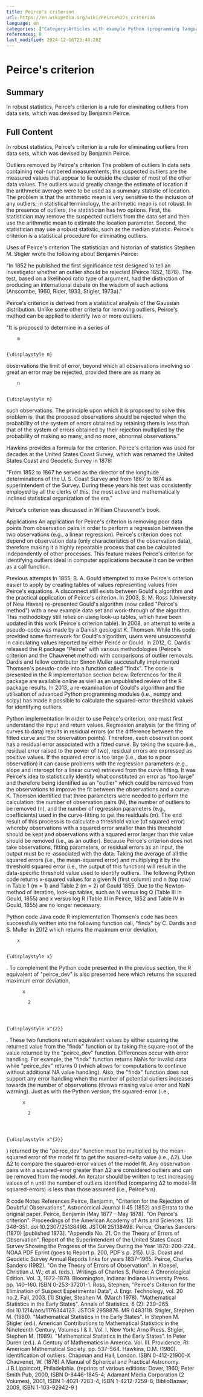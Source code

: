 ```yaml
---
title: Peirce's criterion
url: https://en.wikipedia.org/wiki/Peirce%27s_criterion
language: en
categories: ["Category:Articles with example Python (programming language) code", "Category:Articles with example R code", "Category:CS1: long volume value", "Category:Statistical outliers"]
references: 0
last_modified: 2024-12-16T23:48:28Z
---
```


# Peirce's criterion

## Summary

In robust statistics, Peirce's criterion  is a rule for eliminating outliers from data sets, which was devised by Benjamin Peirce.

## Full Content

In robust statistics, Peirce's criterion  is a rule for eliminating outliers from data sets, which was devised by Benjamin Peirce.

Outliers removed by Peirce's criterion
The problem of outliers
In data sets containing real-numbered measurements, the suspected outliers are the measured values that appear to lie outside the cluster of most of the other data values. The outliers would greatly change the estimate of location if the arithmetic average were to be used as a summary statistic of location. The problem is that the arithmetic mean is very sensitive to the inclusion of any outliers; in statistical terminology, the arithmetic mean is not robust.
In the presence of outliers, the statistician has two options. First, the statistician may remove the suspected outliers from the data set and then use the arithmetic mean to estimate the location parameter. Second, the statistician may use a robust statistic, such as the median statistic.
Peirce's criterion is a statistical procedure for eliminating outliers.

Uses of Peirce's criterion
The statistician and historian of statistics Stephen M. Stigler wrote the following about Benjamin Peirce:

"In 1852 he published the first significance test designed to tell an investigator whether an outlier should be rejected (Peirce 1852, 1878). The test, based on a likelihood ratio type of argument, had the distinction of producing an international debate on the wisdom of such actions (Anscombe, 1960, Rider, 1933, Stigler, 1973a)." 

Peirce's criterion is derived from a statistical analysis of the Gaussian distribution. Unlike some other criteria for removing outliers, Peirce's method can be applied to identify two or more outliers.

"It is proposed to determine in a series of 
  
    
      
        m
      
    
    {\displaystyle m}
  
 observations the limit of error, beyond which all observations involving so great an error may be rejected, provided there are as many as 
  
    
      
        n
      
    
    {\displaystyle n}
  
 such observations. The principle upon which it is proposed to solve this problem is, that the proposed observations should be rejected when the probability of the system of errors obtained by retaining them is less than that of the system of errors obtained by their rejection multiplied by the probability of making so many, and no more, abnormal observations."

Hawkins provides a formula for the criterion.
Peirce's criterion was used for decades at the United States Coast Survey, which was renamed the United States Coast and Geodetic Survey in 1878:

"From 1852 to 1867 he served as the director of the longitude determinations of the U. S. Coast Survey and from 1867 to 1874 as superintendent of the Survey. During these years his test was consistently employed by all the clerks of this, the most active and mathematically inclined statistical organization of the era."

Peirce's criterion was discussed in William Chauvenet's book.

Applications
An application for Peirce's criterion is removing poor data points from observation pairs in order to perform a regression between the two observations (e.g., a linear regression).  Peirce's criterion does not depend on observation data (only characteristics of the observation data), therefore making it a highly repeatable process that can be calculated independently of other processes. This feature makes Peirce's criterion for identifying outliers ideal in computer applications because it can be written as a call function.

Previous attempts
In 1855, B. A. Gould attempted to make Peirce's criterion easier to apply by creating tables of values representing values from Peirce's equations. A disconnect still exists between Gould's algorithm and the practical application of Peirce's criterion.
In 2003, S. M. Ross (University of New Haven) re-presented Gould's algorithm (now called "Peirce's method") with a new example data set and work-through of the algorithm. This methodology still relies on using look-up tables, which have been updated in this work (Peirce's criterion table).
In 2008, an attempt to write a pseudo-code was made by a Danish geologist K. Thomsen.  While this code provided some framework for Gould's algorithm, users were unsuccessful in calculating values reported by either Peirce or Gould.
In 2012, C. Dardis released the R package "Peirce" with various methodologies (Peirce's criterion and the Chauvenet method) with comparisons of outlier removals. Dardis and fellow contributor Simon Muller successfully implemented Thomsen's pseudo-code into a function called "findx". The code is presented in the R implementation section below. References for the R package are available online as well as an unpublished review of the R package results.
In 2013, a re-examination of Gould's algorithm and the utilisation of advanced Python programming modules (i.e., numpy and scipy) has made it possible to calculate the squared-error threshold values for identifying outliers.

Python implementation
In order to use Peirce's criterion, one must first understand the input and return values.  Regression analysis (or the fitting of curves to data) results in residual errors (or the difference between the fitted curve and the observation points).  Therefore, each observation point has a residual error associated with a fitted curve.  By taking the square (i.e., residual error raised to the power of two), residual errors are expressed as positive values.  If the squared error is too large (i.e., due to a poor observation) it can cause problems with the regression parameters (e.g., slope and intercept for a linear curve) retrieved from the curve fitting.
It was Peirce's idea to statistically identify what constituted an error as "too large" and therefore being identified as an "outlier" which could be removed from the observations to improve the fit between the observations and a curve.  K. Thomsen identified that three parameters were needed to perform the calculation: the number of observation pairs (N), the number of outliers to be removed (n), and the number of regression parameters (e.g., coefficients) used in the curve-fitting to get the residuals (m).  The end result of this process is to calculate a threshold value (of squared error) whereby observations with a squared error smaller than this threshold should be kept and observations with a squared error larger than this value should be removed (i.e., as an outlier).
Because Peirce's criterion does not take observations, fitting parameters, or residual errors as an input, the output must be re-associated with the data. Taking the average of all the squared errors (i.e., the mean-squared error) and multiplying it by the threshold squared error (i.e., the output of this function) will result in the data-specific threshold value used to identify outliers.
The following Python code returns x-squared values for a given N (first column) and n (top row) in Table 1 (m = 1) and Table 2 (m = 2) of Gould 1855. Due to the Newton-method of iteration, look-up tables, such as N versus log Q (Table III in Gould, 1855) and x versus log R (Table III in Peirce, 1852 and Table IV in Gould, 1855) are no longer necessary.

Python code
Java code
R implementation
Thomsen's code has been successfully written into the following function call, "findx" by C. Dardis and S. Muller in 2012 which returns the maximum error deviation, 
  
    
      
        x
      
    
    {\displaystyle x}
  
.  To complement the Python code presented in the previous section, the R equivalent of "peirce_dev" is also presented here which returns the squared maximum error deviation, 
  
    
      
        
          x
          
            2
          
        
      
    
    {\displaystyle x^{2}}
  
.  These two functions return equivalent values by either squaring the returned value from the "findx" function or by taking the square-root of the value returned by the "peirce_dev" function.  Differences occur with error handling.  For example, the "findx" function returns NaNs for invalid data while "peirce_dev" returns 0 (which allows for computations to continue without additional NA value handling).  Also, the "findx" function does not support any error handling when the number of potential outliers increases towards the number of observations (throws missing value error and NaN warning).
Just as with the Python version, the squared-error (i.e., 
  
    
      
        
          x
          
            2
          
        
      
    
    {\displaystyle x^{2}}
  
) returned by the "peirce_dev" function must be multiplied by the mean-squared error of the model fit to get the squared-delta value (i.e., Δ2).  Use Δ2 to compare the squared-error values of the model fit.  Any observation pairs with a squared-error greater than Δ2 are considered outliers and can be removed from the model.  An iterator should be written to test increasing values of n until the number of outliers identified (comparing Δ2 to model-fit squared-errors) is less than those assumed (i.e., Peirce's n).

R code
Notes
References
Peirce, Benjamin, "Criterion for the Rejection of Doubtful Observations", Astronomical Journal II 45 (1852) and Errata to the original paper.
Peirce, Benjamin (May 1877 – May 1878). "On Peirce's criterion". Proceedings of the American Academy of Arts and Sciences. 13: 348–351. doi:10.2307/25138498. JSTOR 25138498.
Peirce, Charles Sanders (1870) [published 1873]. "Appendix No. 21. On the Theory of Errors of Observation". Report of the Superintendent of the United States Coast Survey Showing the Progress of the Survey During the Year 1870: 200–224.. NOAA PDF Eprint (goes to Report p. 200, PDF's p. 215). U.S. Coast and Geodetic Survey Annual Reports links for years 1837–1965.
Peirce, Charles Sanders (1982). "On the Theory of Errors of Observation". In Kloesel, Christian J. W.; et al. (eds.). Writings of Charles S. Peirce: A Chronological Edition. Vol. 3, 1872–1878. Bloomington, Indiana: Indiana University Press. pp. 140–160. ISBN 0-253-37201-1.
Ross, Stephen, "Peirce's Criterion for the Elimination of Suspect Experimental Data", J. Engr. Technology, vol. 20 no.2, Fall, 2003. [1]
Stigler, Stephen M. (March 1978). "Mathematical Statistics in the Early States". Annals of Statistics. 6 (2): 239–265. doi:10.1214/aos/1176344123. JSTOR 2958876. MR 0483118.
Stigler, Stephen M. (1980). "Mathematical Statistics in the Early States". In Stephen M. Stigler (ed.). American Contributions to Mathematical Statistics in the Nineteenth Century, Volumes I & II. Vol. I. New York: Arno Press.
Stigler, Stephen M. (1989). "Mathematical Statistics in the Early States". In Peter Duren (ed.). A Century of Mathematics in America. Vol. III. Providence, RI: American Mathematical Society. pp. 537–564.
Hawkins, D.M. (1980). Identification of outliers. Chapman and Hall, London. ISBN 0-412-21900-X
Chauvenet, W. (1876) A Manual of Spherical and Practical Astronomy. J.B.Lippincott, Philadelphia. (reprints of various editions: Dover, 1960; Peter Smith Pub, 2000, ISBN 0-8446-1845-4; Adamant Media Corporation (2 Volumes), 2001, ISBN 1-4021-7283-4, ISBN 1-4212-7259-8; BiblioBazaar, 2009, ISBN 1-103-92942-9 )
